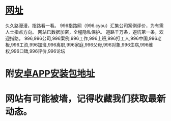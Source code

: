 # [网址](https://www.996.cyou/?from=github&sub=996cyou2)
久久路漫漫，指路看一看。 996指路网（996.cyou）汇集公司案例评价，为有需人士指点方向。 网站已数据加密，全程隐私保护。 道路千万条，避坑第一条，欢迎指路。
996,996公司,996案例,996工作,996上班,996打工人,996中国,996老板,996工资,996加班,996离职,996家庭,996父母,996对象,996生病,996维权,996口碑,996评价,996论坛
# 附[安卓APP安装包地址](https://github.com/996cyou2/www.996.cyou/raw/master/996.cyou.apk)
# 网站有可能被墙，记得收藏我们获取最新动态。
